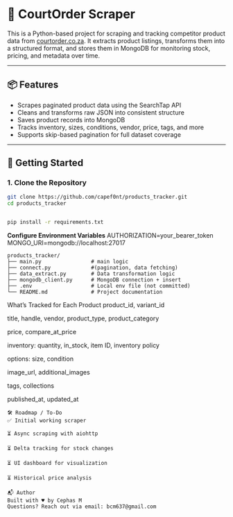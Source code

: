 # 🛒 CourtOrder Scraper

This is a Python-based project for scraping and tracking competitor product data from [courtorder.co.za](https://courtorder.co.za). It extracts product listings, transforms them into a structured format, and stores them in MongoDB for monitoring stock, pricing, and metadata over time.

---

## 📦 Features

- Scrapes paginated product data using the SearchTap API
- Cleans and transforms raw JSON into consistent structure
- Saves product records into MongoDB
- Tracks inventory, sizes, conditions, vendor, price, tags, and more
- Supports skip-based pagination for full dataset coverage

---

## 🚀 Getting Started

### 1. Clone the Repository

```bash
git clone https://github.com/capef0nt/products_tracker.git
cd products_tracker


pip install -r requirements.txt
```
**Configure Environment Variables**
AUTHORIZATION=your_bearer_token
MONGO_URI=mongodb://localhost:27017
```
products_tracker/
├── main.py                # main logic 
├── connect.py             #(pagination, data fetching)
├── data_extract.py        # Data transformation logic
├── mongodb_client.py      # MongoDB connection + insert
├── .env                   # Local env file (not committed)
└── README.md              # Project documentation

```
What’s Tracked for Each Product
product_id, variant_id

title, handle, vendor, product_type, product_category

price, compare_at_price

inventory: quantity, in_stock, item ID, inventory policy

options: size, condition

image_url, additional_images

tags, collections

published_at, updated_at
```
🛠 Roadmap / To-Do
✅ Initial working scraper

⏳ Async scraping with aiohttp

⏳ Delta tracking for stock changes

⏳ UI dashboard for visualization

⏳ Historical price analysis

📬 Author
Built with ♥ by Cephas M
Questions? Reach out via email: bcm637@gmail.com
